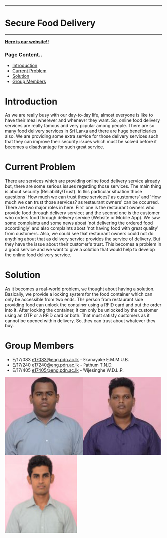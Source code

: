 ___
# Secure Food Delivery
___

[**Here is our website!!**](https://cepdnaclk.github.io/e17-3yp-Secure-Food-Delivery/)

### Page Content..
* [Introduction](#introduction)
* [Current Problem](#Current-Problem)
* [Solution](#Solution)
* [Group Members](#Group-Members)

# Introduction

As we are really busy with our day-to-day life, almost everyone is like to have their meal wherever and whenever they want. So, online food delivery services are really famous and very popular among people. There are so many food delivery services in Sri Lanka and there are huge beneficiaries also. We are providing some extra service for those delivery services such that they can improve their security issues which must be solved before it becomes a disadvantage for such great service.

# Current Problem 
There are services which are providing online food delivery service already but, there are some serious issues regarding those services. The main thing is about security (Reliability/Trust). In this particular situation those questions 'How much we can trust those services? as customers' and 'How much we can trust those services? as restaurant owners' can be occurred. There are two major roles in here. First one is the restaurant owners who provide food through delivery services and the second one is the customer who orders food through delivery service (Website or Mobile App). 
We saw some complaints and some news about 'not delivering the ordered food accordingly' and also complaints about 'not having food with great quality' from customers. Also, we could see that restaurant owners could not do anything about that as delivery service provides the service of delivery. But they have the issue about their customer's trust. This becomes a problem in a good service and we want to give a solution that would help to develop the online food delivery service.

# Solution
As it becomes a real-world problem, we thought about having a solution. Basically, we provide a locking system for the food container which can only be accessible from two ends. The person from restaurant side providing food can unlock the container using a RFID card and put the order into it. After locking the container, it can only be unlocked by the customer using an OTP or a RFID card or both. That must satisfy customers as it cannot be opened within delivery. So, they can trust about whatever they buy. 

# Group Members
* E/17/083 [e17083@eng.pdn.ac.lk](mailto:e17083@eng.pdn.ac.lk) - Ekanayake E.M.M.U.B.
* E/17/240 [e17240@eng.pdn.ac.lk](mailto:e17240@eng.pdn.ac.lk) - Pathum T.N.D.
* E/17/405 [e17405@eng.pdn.ac.lk](mailto:e17405@eng.pdn.ac.lk) - Wijesinghe W.D.L.P.
  
<div id="Group Members" >
    <div class="inline-block">
        <img src ="https://github.com/LahiruPathum0141/e17-3yp-Secure-Food-Delivery/blob/main/docs/images/E17083.jpg" align="left" width="250" height="250">
    </div>
    <div class="inline-block">
        <img src ="https://github.com/LahiruPathum0141/e17-3yp-Secure-Food-Delivery/blob/main/docs/images/E17240.jpg" align="left" width="250" height="250">
    </div>
    <div class="inline-block">
       <img src ="https://github.com/LahiruPathum0141/e17-3yp-Secure-Food-Delivery/blob/main/docs/images/E17405.jpg" alt= " "  width="230" height="250">
    </div>
</div>


